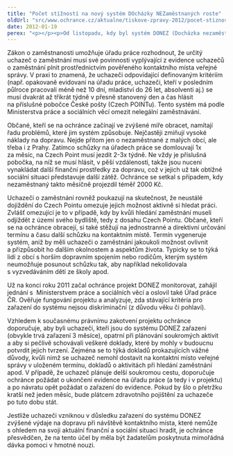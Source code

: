 ```yaml
---
title: "Počet stížností na nový systém DOcházky NEZaměstnaných roste"
oldUrl: "src/www.ochrance.cz/aktualne/tiskove-zpravy-2012/pocet-stiznosti-na-novy-system-dochazky-nezamestnanych-roste"
date: 2012-01-19
perex: "<p></p><p>Od listopadu, kdy byl systém DONEZ (Docházka nezaměstnaných) spuštěn, obrací se na ochránce občané se stížnostmi na vysoké výdaje na dopravu, které s ohledem na svoji aktuální finanční a sociální situaci nejsou schopni hradit</p>"
---
```


<!-- imported from the old website -->

<p>Zákon o zaměstnanosti umožňuje úřadu práce rozhodnout, že určitý uchazeč o zaměstnání musí své povinnosti vyplývající z evidence uchazečů o zaměstnání plnit prostřednictvím pověřeného kontaktního místa veřejné správy. V praxi to znamená, že uchazeči odpovídající definovaným kritériím (např. opakovaně evidovaní na úřadu práce, uchazeči, kteří v posledním půlroce pracovali méně než 10 dní, mladiství do 26 let, absolventi aj.) se musí dvakrát až třikrát týdně v přesně stanovený den a čas hlásit na příslušné pobočce České pošty (Czech POINTu). Tento systém má podle Ministerstva práce a sociálních věcí omezit nelegální zaměstnávání.</p><p>Občané, kteří se na ochránce začínají ve zvýšené míře obracet, namítají řadu problémů, které jim systém způsobuje. Nejčastěji zmiňují vysoké náklady na dopravu. Nejde přitom jen o nezaměstnané z malých obcí, ale třeba i z Prahy. Zatímco schůzky na úřadech práce se domlouvají 1x za měsíc, na Czech Point musí jezdit 2-3x týdně. Ne vždy je příslušná pobočka, na níž se musí hlásit, v pěší vzdálenosti, takže jsou nuceni vynakládat další finanční prostředky za dopravu, což v jejich už tak obtížné sociální situaci představuje další zátěž. Ochránce se setkal s případem, kdy nezaměstnaný takto měsíčně projezdil téměř 2000 Kč.</p><p>Uchazeči o zaměstnání rovněž poukazují na skutečnost, že neustálé dojíždění do Czech Pointu omezuje jejich možnost aktivně si hledat práci. Zvlášť omezující je to v případě, kdy by kvůli hledání zaměstnání museli odjíždět z území svého bydliště, tedy z dosahu Czech Pointu. Občané, kteří se na ochránce obracejí, si také stěžují na jednostranné a direktivní určování termínu a času další schůzku na kontaktním místě. Termín vygeneruje systém, aniž by měli uchazeči o zaměstnání jakoukoli možnost ovlivnit a přizpůsobit ho dalším okolnostem a aspektům života. Typicky se to týká lidí z obcí s horším dopravním spojením nebo rodičům, kterým systém neumožňuje posunout schůzku tak, aby například nekolidovala s vyzvedáváním dětí ze školy apod.</p><p>Už na konci roku 2011 začal ochránce projekt DONEZ monitorovat, zahájil jednání s  Ministerstvem práce a sociálních věcí a oslovil také Úřad práce ČR. Ověřuje fungování projektu a analyzuje, zda stávající kritéria pro zařazení do systému nejsou diskriminační (z důvodu věku či pohlaví).</p><p>Vzhledem k současnému právnímu zakotvení projektu ochránce doporučuje, aby byli uchazeči, kteří jsou do systému DONEZ zařazeni (obvykle trvá zařazení 3 měsíce), opatrní při plánování soukromých aktivit a aby si pečlivě schovávali veškeré doklady, které by mohly v budoucnu potvrdit jejich tvrzení. Zejména se to týká dokladů prokazujících vážné důvody, kvůli nimž se uchazeč nemohl dostavit na kontaktní místo veřejné správy v uloženém termínu, dokladů o aktivitách při hledání zaměstnání apod. V případě, že uchazeč plánuje delší soukromou cestu, doporučuje ochránce požádat o ukončení evidence na úřadu práce (a tedy i v projektu) a po návratu opět požádat o zařazení do evidence. Pokud by šlo o přetržku kratší než jeden měsíc, bude plátcem zdravotního pojištění za uchazeče po tuto dobu stát.  </p>Jestliže uchazeči vzniknou v důsledku zařazení do systému DONEZ zvýšené výdaje na dopravu při návštěvě kontaktního místa, které nemůže s ohledem na svoji aktuální finanční a sociální situaci hradit, je ochránce přesvědčen, že na tento účel by měla být žadatelům poskytnuta mimořádná dávka pomoci v hmotné nouzi.
